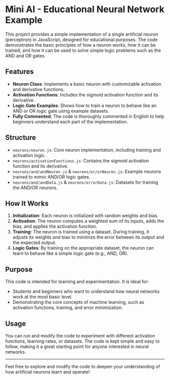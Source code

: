 # Mini AI - Educational Neural Network Example

This project provides a simple implementation of a single artificial neuron (perceptron) in JavaScript, designed for educational purposes. The code demonstrates the basic principles of how a neuron works, how it can be trained, and how it can be used to solve simple logic problems such as the AND and OR gates.

## Features
- **Neuron Class**: Implements a basic neuron with customizable activation and derivative functions.
- **Activation Functions**: Includes the sigmoid activation function and its derivative.
- **Logic Gate Examples**: Shows how to train a neuron to behave like an AND or OR logic gate using example datasets.
- **Fully Commented**: The code is thoroughly commented in English to help beginners understand each part of the implementation.

## Structure
- `neurons/neuron.js`: Core neuron implementation, including training and activation logic.
- `neurons/activationFunctions.js`: Contains the sigmoid activation function and its derivative.
- `neurons/and/andNeuron.js` & `neurons/or/orNeuron.js`: Example neurons trained to mimic AND/OR logic gates.
- `neurons/and/andData.js` & `neurons/or/orData.js`: Datasets for training the AND/OR neurons.

## How It Works
1. **Initialization**: Each neuron is initialized with random weights and bias.
2. **Activation**: The neuron computes a weighted sum of its inputs, adds the bias, and applies the activation function.
3. **Training**: The neuron is trained using a dataset. During training, it adjusts its weights and bias to minimize the error between its output and the expected output.
4. **Logic Gates**: By training on the appropriate dataset, the neuron can learn to behave like a simple logic gate (e.g., AND, OR).

## Purpose
This code is intended for learning and experimentation. It is ideal for:
- Students and beginners who want to understand how neural networks work at the most basic level.
- Demonstrating the core concepts of machine learning, such as activation functions, training, and error minimization.

## Usage
You can run and modify the code to experiment with different activation functions, learning rates, or datasets. The code is kept simple and easy to follow, making it a great starting point for anyone interested in neural networks.

---

Feel free to explore and modify the code to deepen your understanding of how artificial neurons learn and operate!
